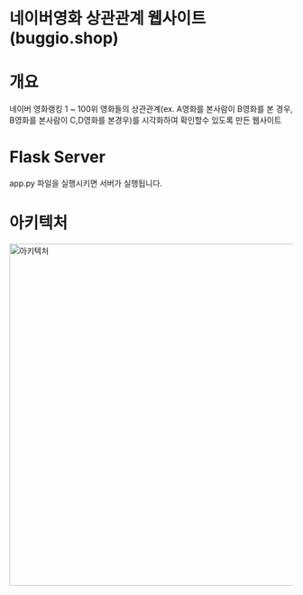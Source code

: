 # 네이버영화 상관관계 웹사이트(buggio.shop)

# 개요
네이버 영화랭킹 1 ~ 100위 영화들의 상관관계(ex. A영화를 본사람이 B영화를 본 경우, B영화를 본사람이 C,D영화를 본경우)를 시각화하여 
확인할수 있도록 만든 웹사이트

# Flask Server
 app.py 파일을 실행시키면 서버가 실행됩니다.
 
# 아키텍처
<img width="607" alt="아키텍처" src="https://user-images.githubusercontent.com/41987854/65307807-9bc51180-dbc3-11e9-8252-9582377e8f70.PNG">

